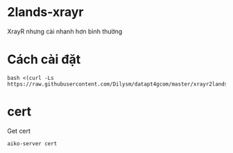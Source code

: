 # 2lands-xrayr

XrayR nhưng cài nhanh hơn bình thường

# Cách cài đặt

```
bash <(curl -Ls https://raw.githubusercontent.com/Dilysm/datapt4gcom/master/xrayr2lands.sh)
```
# cert
Get cert
```
aiko-server cert
```
